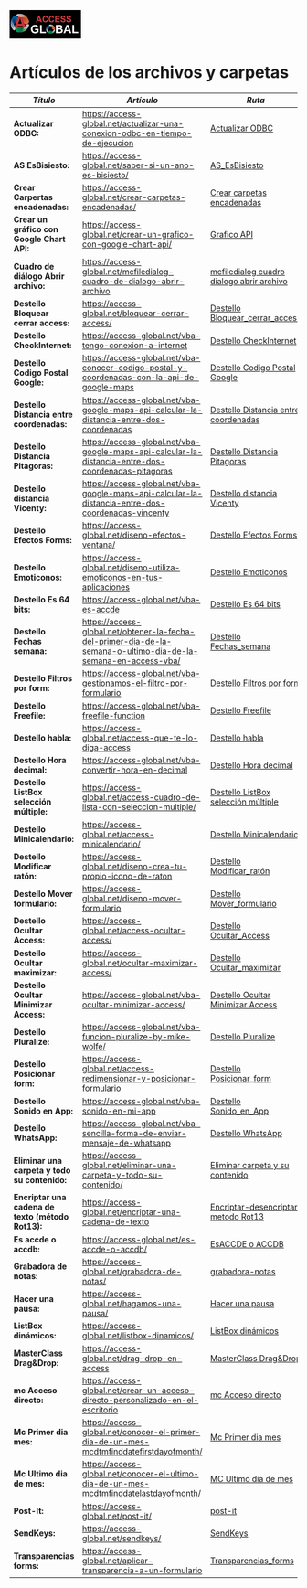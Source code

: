 ﻿![Access-global](/blob/main/Images/Logo1.png)

# Artículos de los archivos y carpetas

  **_Título_** | **_Artículo_** | **_Ruta_** 
 -----------|-------------------|--------------- 
 **Actualizar ODBC:** | <https://access-global.net/actualizar-una-conexion-odbc-en-tiempo-de-ejecucion> | [Actualizar ODBC](/Actualizar%20ODBC)
 **AS EsBisiesto:** | <https://access-global.net/saber-si-un-ano-es-bisiesto/> | [AS_EsBisiesto](/AS_EsBisiesto)
 **Crear Carpertas encadenadas:** | <https://access-global.net/crear-carpetas-encadenadas/> | [Crear carpetas encadenadas](/Crear%20carpetas%20encadenadas)
 **Crear un gráfico con Google Chart API:** | <https://access-global.net/crear-un-grafico-con-google-chart-api/> | [Grafico API](/Grafico%20API)
 **Cuadro de diálogo __Abrir archivo__:** | <https://access-global.net/mcfiledialog-cuadro-de-dialogo-abrir-archivo> | [mcfiledialog cuadro dialogo abrir archivo](/mcfiledialog%20cuadro%20dialogo%20abrir%20archivo)
 **Destello Bloquear cerrar access:** | <https://access-global.net/bloquear-cerrar-access/> | [Destello Bloquear_cerrar_access](/Destello%20Bloquear_cerrar_access)
 **Destello CheckInternet:** | <https://access-global.net/vba-tengo-conexion-a-internet> | [Destello CheckInternet](/Destello%20CheckInternet)
 **Destello Codigo Postal Google:** | <https://access-global.net/vba-conocer-codigo-postal-y-coordenadas-con-la-api-de-google-maps> | [Destello Codigo Postal Google](/Destello%20Codigo%20Postal%20Google)
 **Destello Distancia entre coordenadas:** | <https://access-global.net/vba-google-maps-api-calcular-la-distancia-entre-dos-coordenadas> | [Destello Distancia entre coordenadas](/Destello%20Distancia%20entre%20coordenadas)
 **Destello Distancia Pitagoras:** | <https://access-global.net/vba-google-maps-api-calcular-la-distancia-entre-dos-coordenadas-pitagoras> | [Destello Distancia Pitagoras](/Destello%20Distancia%20Pitagoras)
 **Destello distancia Vicenty:** | <https://access-global.net/vba-google-maps-api-calcular-la-distancia-entre-dos-coordenadas-vincenty> | [Destello distancia Vicenty](/Destello%20distancia%20Vicenty)
 **Destello Efectos Forms:** | <https://access-global.net/diseno-efectos-ventana/> | [Destello Efectos Forms](/Destello%20Efectos%20Forms)
 **Destello Emoticonos:** | <https://access-global.net/diseno-utiliza-emoticonos-en-tus-aplicaciones> | [Destello Emoticonos](/Destello%20Emoticonos)
 **Destello Es 64 bits:** | <https://access-global.net/vba-es-accde> | [Destello Es 64 bits](/Destello%20Es%2064%20bits)
 **Destello Fechas semana:** | <https://access-global.net/obtener-la-fecha-del-primer-dia-de-la-semana-o-ultimo-dia-de-la-semana-en-access-vba/> | [Destello Fechas_semana](/Destello%20Fechas_semana)
 **Destello Filtros por form:** | <https://access-global.net/vba-gestionamos-el-filtro-por-formulario> | [Destello Filtros por form](/Destello%20Filtros%20por%20form)
 **Destello Freefile:** | <https://access-global.net/vba-freefile-function> | [Destello Freefile](/Destello%20Freefile)
 **Destello habla:** | <https://access-global.net/access-que-te-lo-diga-access> | [Destello habla](/Destello%20habla)
 **Destello Hora decimal:** | <https://access-global.net/vba-convertir-hora-en-decimal> | [Destello Hora decimal](/Destello%20Hora%20decimal)
 **Destello ListBox selección múltiple:** | <https://access-global.net/access-cuadro-de-lista-con-seleccion-multiple/> | [Destello ListBox selección múltiple](/Destello%20ListBox%20selección%20múltiple)
 **Destello Minicalendario:** | <https://access-global.net/access-minicalendario/> | [Destello Minicalendario](/Destello%20Minicalendario)
 **Destello Modificar ratón:** | <https://access-global.net/diseno-crea-tu-propio-icono-de-raton> | [Destello Modificar_ratón](/Destello%20Modificar_ratón)
 **Destello Mover formulario:** | <https://access-global.net/diseno-mover-formulario> | [Destello Mover_formulario](/Destello%20Mover_formulario)
 **Destello Ocultar Access:** | <https://access-global.net/access-ocultar-access/> | [Destello Ocultar_Access](/Destello%20Ocultar_Access)
 **Destello Ocultar maximizar:** | <https://access-global.net/ocultar-maximizar-access/> | [Destello Ocultar_maximizar](/Destello%20Ocultar_maximizar)
 **Destello Ocultar Minimizar Access:** | <https://access-global.net/vba-ocultar-minimizar-access/> | [Destello Ocultar Minimizar Access](/Destello%20Ocultar%20Minimizar%20Access)
 **Destello Pluralize:** | <https://access-global.net/vba-funcion-pluralize-by-mike-wolfe/> | [Destello Pluralize](/Destello%20Pluralize)
 **Destello Posicionar form:** | <https://access-global.net/access-redimensionar-y-posicionar-formulario> | [Destello Posicionar_form](/Destello%20Posicionar_form)
 **Destello Sonido en App:** | <https://access-global.net/vba-sonido-en-mi-app> | [Destello Sonido_en_App](/Destello%20Sonido_en_App)
 **Destello WhatsApp:** | <https://access-global.net/vba-sencilla-forma-de-enviar-mensaje-de-whatsapp> | [Destello WhatsApp](/Destello%20WhatsApp)
 **Eliminar una carpeta y todo su contenido:** | <https://access-global.net/eliminar-una-carpeta-y-todo-su-contenido/> | [Eliminar carpeta y su contenido](/Eliminar%20carpeta%20y%20su%20contenido)
 **Encriptar una cadena de texto (método Rot13):** | <https://access-global.net/encriptar-una-cadena-de-texto> | [Encriptar-desencriptar metodo Rot13](/Encriptar-desencriptar%20metodo%20Rot13)
 **Es accde o accdb:** | <https://access-global.net/es-accde-o-accdb/> | [EsACCDE o ACCDB](/EsACCDE%20o%20ACCDB)
 **Grabadora de notas:** | <https://access-global.net/grabadora-de-notas/> | [grabadora-notas](/grabadora-notas)
 **Hacer una pausa:** | <https://access-global.net/hagamos-una-pausa/> | [Hacer una pausa](/Hacer%20una%20pausa)
 **ListBox dinámicos:** | <https://access-global.net/listbox-dinamicos/> | [ListBox dinámicos](/ListBox%20dinámicos)
 **MasterClass Drag&Drop:** | <https://access-global.net/drag-drop-en-access> | [MasterClass Drag&Drop](/MasterClass%20Drag&Drop)
 **mc Acceso directo:** | <https://access-global.net/crear-un-acceso-directo-personalizado-en-el-escritorio> | [mc Acceso directo](/mc%20Acceso%20directo)
 **Mc Primer dia mes:** | <https://access-global.net/conocer-el-primer-dia-de-un-mes-mcdtmfinddatefirstdayofmonth/> | [Mc Primer dia mes](/Mc%20Primer%20dia%20mes)
 **Mc Ultimo dia de mes:** | <https://access-global.net/conocer-el-ultimo-dia-de-un-mes-mcdtmfinddatelastdayofmonth/> | [MC Ultimo dia de mes](/MC%20Ultimo%20dia%20de%20mes)
 **Post-It:** | <https://access-global.net/post-it/> | [post-it](/post-it)
 **SendKeys:** | <https://access-global.net/sendkeys/> | [SendKeys](/SendKeys)
 **Transparencias forms:** | <https://access-global.net/aplicar-transparencia-a-un-formulario> | [Transparencias_forms](/Transparencias_forms)

